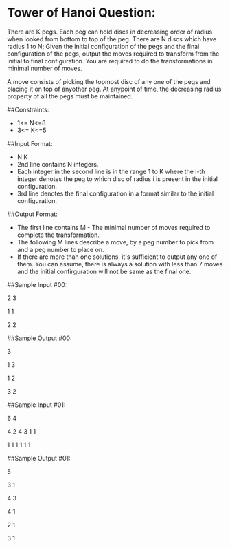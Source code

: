 # Tower of Hanoi Question:

There are K pegs. Each peg can hold discs in decreasing order of radius when looked from bottom to top of the peg. There are N discs which have radius 1 to N; Given the initial configuration of the pegs and the final configuration of the pegs, output the moves required to transform from the initial to final configuration. You are required to do the transformations in minimal number of moves.

A move consists of picking the topmost disc of any one of the pegs and placing it on top of anyother peg.
At anypoint of time, the decreasing radius property of all the pegs must be maintained.

##Constraints:
- 1<= N<=8
- 3<= K<=5

##Input Format:
- N K
- 2nd line contains N integers.
- Each integer in the second line is in the range 1 to K where the i-th integer denotes the peg to which disc of radius i is present in the initial configuration.
- 3rd line denotes the final configuration in a format similar to the initial configuration.

##Output Format:
- The first line contains M - The minimal number of moves required to complete the transformation.
- The following M lines describe a move, by a peg number to pick from and a peg number to place on.
- If there are more than one solutions, it's sufficient to output any one of them. You can assume, there is always a solution with less than 7 moves and the initial confirguration will not be same as the final one.

##Sample Input #00:

2 3

1 1

2 2

##Sample Output #00:

3

1 3

1 2

3 2

##Sample Input #01:

6 4

4 2 4 3 1 1

1 1 1 1 1 1

##Sample Output #01:

5

3 1

4 3

4 1

2 1

3 1
